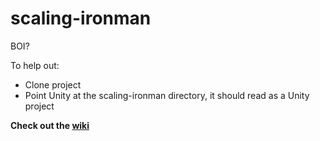 # scaling-ironman
BOI?

To help out:
* Clone project
* Point Unity at the scaling-ironman directory, it should read as a Unity project  

**Check out the [wiki](https://github.com/moopbop/scaling-ironman/wiki)**
